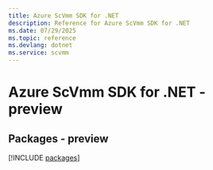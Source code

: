 ```yaml
---
title: Azure ScVmm SDK for .NET
description: Reference for Azure ScVmm SDK for .NET
ms.date: 07/29/2025
ms.topic: reference
ms.devlang: dotnet
ms.service: scvmm
---
```

# Azure ScVmm SDK for .NET - preview
## Packages - preview
[!INCLUDE [packages](scvmm-index.md)]
